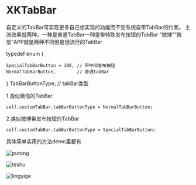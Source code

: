 
# XKTabBar

自定义的TabBar可实现更多自己想实现的功能而不受系统自带TabBar的约束。
主流效果就两种，一种是普通TabBar一种是带特殊发布按钮的TabBar “微博”“微信”APP就是两种不同但是很流行的TabBar
  
  typedef enum 
  {
  
    SpecialTabBarButton = 100, // 带中间发布按钮
    NormalTabBarButton,        // 普通tabBar
    
  } TabBarButtonType; // tabBar类型
  
  1.类似微信的TabBar
    
    self.customTabBar.tabBarButtonType = NormalTabBarButton;
    
  2.类似微博带发布按钮的TabBar
    
    self.customTabBar.tabBarButtonType = SpecialTabBarButton;

  具体简单实用的方法demo里都有


![putong](http://a2.qpic.cn/psb?/V13xP0Fc3bLGEW/QmJC09AGdN4y8v9dLKZ0*mMjli261us3n2WQh7r4gd0!/b/dG8BAAAAAAAA&bo=eQGnAAAAAAADB*0!&rf=viewer_4)


![teshu](http://a1.qpic.cn/psb?/V13xP0Fc3bLGEW/nV7r8VQzMYhhdALOL4nhtDkJKcm6E*qN24vKBA3kSlA!/b/dAsBAAAAAAAA&bo=dgGpAAAAAAADAPs!&rf=viewer_4)


![lingyige](http://a2.qpic.cn/psb?/V13xP0Fc3bLGEW/NiS91S1MC3qvhyDtJg2VpMkrpyr74FUpLxuW8N.nApA!/b/dI0BAAAAAAAA&bo=uQCMAAAAAAADABA!&rf=viewer_4)

